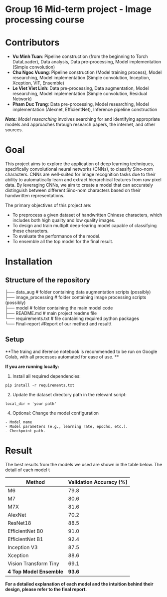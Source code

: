 Group 16 Mid-term project - Image processing course
==============

# Contributors
- **Vu Minh Tuan**: Pipeline construction (from the beginning to Torch DataLoader), Data analysis, Data pre-processing, Model implementation (Simple convolution)
- **Chu Ngoc Vuong**: Pipeline construction (Model training process), Model researching, Model implementation (Simple convolution, Inception, Xception, ViT, Ensemble)
- **Le Viet Viet Linh**: Data pre-processing, Data augmentation, Model researching, Model implementation (Simple convolution, Residual Network)
- **Pham Duc Trung**: Data pre-processing, Model researching, Model implementation (Alexnet, EfficientNet), Inference pipeline construction

**_Note:_** _Model researching_ involves searching for and identifying appropriate models and approaches through research papers, the internet, and other sources.

# Goal
This project aims to explore the application of deep learning techniques, specifically convolutional neural networks (CNNs), to classify Sino-nom characters. CNNs are well-suited for image recognition tasks due to their ability to automatically learn and extract hierarchical features from raw pixel data. By leveraging CNNs, we aim to create a model that can accurately distinguish between different Sino-nom characters based on their handwritten representations.

The primary objectives of this project are:
- To preprocess a given dataset of handwritten Chinese characters, which includes both high quality and low quality images.
- To design and train multiplt deep-learing model capable of classifying these characters.
- To evaluate the performance of the model.
- To ensemble all the top model for the final result.

# Installation
## Structure of the repository

├── data_aug  # folder containing data augmentation scripts (possibly)\
├── image_processing  # folder containing image processing scripts (possibly)\
├── model  # folder containing the main model code\
├── README.md  # main project readme file\
└── requirements.txt  # file containing required python packages\
└── Final-report  #Report of our method and result\

## Setup
**The traing and iference notebook is recommended to be run on Google Colab, with all processes automated for ease of use. **

**If you are running locally:**

1. Install all required dependencies:
```
pip install -r requirements.txt
```
2. Update the dataset directory path in the relevant script:
```
local_dir = 'your path'
```

4. Optional: Change the model configuration 
```
- Model name
- Model parameters (e.g., learning rate, epochs, etc.).
- Checkpoint path.
```

# Result

The best results from the models we used are shown in the table below. The detail of each model t

| Method | Validation Accuracy (%) |
|---|---|
| M6 | 79.8 |
| M7 | 80.6 |
| M7X | 81.6 |
| AlexNet | 70.2 |
| ResNet18 | 88.5 |
| EfficientNet B0 | 91.0 |
| EfficientNet B1 | 92.4 |
| Inception V3 | 87.5 |
| Xception | 88.6 |
| Vision Transform Tiny | 69.1 |
| **4 Top Model Ensemble** | **93.6** |

**For a detailed explanation of each model and the intuition behind their design, please refer to the final report.**
